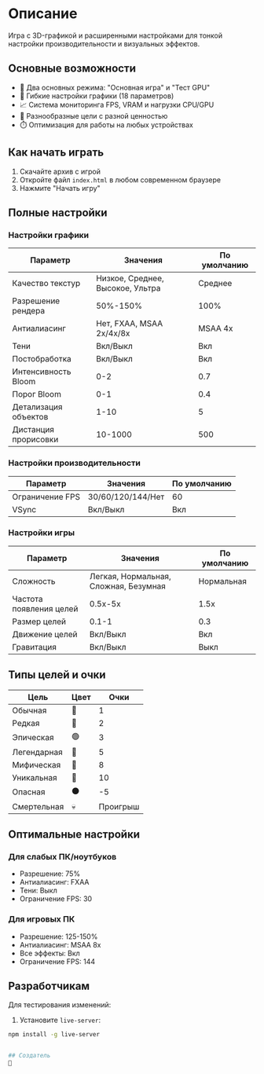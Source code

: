 # Описание

Игра с  3D-графикой и расширенными настройками для тонкой настройки производительности и визуальных эффектов.

## Основные возможности

- 🌟 Два основных режима: "Основная игра" и "Тест GPU"
- 🔧 Гибкие настройки графики (18 параметров)
- 📈 Система мониторинга FPS, VRAM и нагрузки CPU/GPU
- 🎯 Разнообразные цели с разной ценностью
- ⏱️ Оптимизация для работы на любых устройствах

## Как начать играть

1. Скачайте архив с игрой
2. Откройте файл `index.html` в любом современном браузере
3. Нажмите "Начать игру"

## Полные настройки

### Настройки графики
| Параметр | Значения | По умолчанию |
|----------|----------|--------------|
| Качество текстур | Низкое, Среднее, Высокое, Ультра | Среднее |
| Разрешение рендера | 50%-150% | 100% |
| Антиалиасинг | Нет, FXAA, MSAA 2x/4x/8x | MSAA 4x |
| Тени | Вкл/Выкл | Вкл |
| Постобработка | Вкл/Выкл | Вкл |
| Интенсивность Bloom | 0-2 | 0.7 |
| Порог Bloom | 0-1 | 0.4 |
| Детализация объектов | 1-10 | 5 |
| Дистанция прорисовки | 10-1000 | 500 |

### Настройки производительности
| Параметр | Значения | По умолчанию |
|----------|----------|--------------|
| Ограничение FPS | 30/60/120/144/Нет | 60 |
| VSync | Вкл/Выкл | Вкл |

### Настройки игры
| Параметр | Значения | По умолчанию |
|----------|----------|--------------|
| Сложность | Легкая, Нормальная, Сложная, Безумная | Нормальная |
| Частота появления целей | 0.5x-5x | 1.5x |
| Размер целей | 0.1-1 | 0.3 |
| Движение целей | Вкл/Выкл | Вкл |
| Гравитация | Вкл/Выкл | Выкл |

## Типы целей и очки

Цель | Цвет | Очки
-----|------|-----
Обычная | 🔴 | 1
Редкая | 🔵 | 2
Эпическая | 🟢 | 3
Легендарная | 💛 | 5
Мифическая | 💖 | 8
Уникальная | 💎 | 10
Опасная | ⚫ | -5
Смертельная | 💀 | Проигрыш

## Оптимальные настройки

### Для слабых ПК/ноутбуков
- Разрешение: 75%
- Антиалиасинг: FXAA
- Тени: Выкл
- Ограничение FPS: 30

### Для игровых ПК
- Разрешение: 125-150%
- Антиалиасинг: MSAA 8x
- Все эффекты: Вкл
- Ограничение FPS: 144

## Разработчикам

Для тестирования изменений:
1. Установите `live-server`:
```bash
npm install -g live-server


## Создатель
👑
